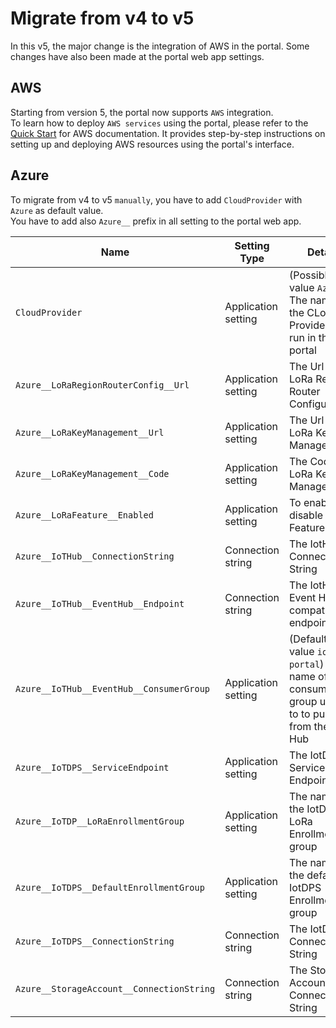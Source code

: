 # Migrate from v4 to v5

In this v5, the major change is the integration of AWS in the portal.
Some changes have also been made at the portal web app settings.

## AWS

Starting from version 5, the portal now supports `AWS` integration.  
To learn how to deploy `AWS services` using the portal, please refer to the [Quick Start](/aws/#quick-start) for AWS documentation. It provides step-by-step instructions on setting up and deploying AWS resources using the portal's interface.

## Azure

To migrate from v4 to v5 `manually`, you have to add `CloudProvider` with `Azure` as default value.  
You have to add also `Azure__` prefix in all setting to the portal web app.  

| Name | Setting Type | Detail |
|---|---|---|
| `CloudProvider` | Application setting | (Possible value `Azure`) The name of the CLoud Provider to run in the portal |
| `Azure__LoRaRegionRouterConfig__Url` | Application setting  | The Url for LoRa Region Router Configuration |
| `Azure__LoRaKeyManagement__Url` | Application setting  | The Url for LoRa Key Management |
| `Azure__LoRaKeyManagement__Code` | Application setting  | The Code for LoRa Key Management |
| `Azure__LoRaFeature__Enabled` | Application setting  | To enable or disable LoRa Feature |
| `Azure__IoTHub__ConnectionString` | Connection string  | The IotHub Connection String |
| `Azure__IoTHub__EventHub__Endpoint` | Connection string  | The IotHub Event Hub compatible endpoint |
| `Azure__IoTHub__EventHub__ConsumerGroup` | Application setting  | (Default value `iothub-portal`) The name of the consumer group used to to pull data from the IoT Hub |
| `Azure__IoTDPS__ServiceEndpoint` | Application setting  | The IotDPS Service Endpoint |
| `Azure__IoTDP__LoRaEnrollmentGroup` | Application setting  | The name of the IotDPS LoRa Enrollment group |
| `Azure__IoTDPS__DefaultEnrollmentGroup` | Application setting  | The name of the default IotDPS Enrollment group |
| `Azure__IoTDPS__ConnectionString` | Connection string  | The IotDPS Connection String |
| `Azure__StorageAccount__ConnectionString` | Connection string  | The Storage Account Connection String |
